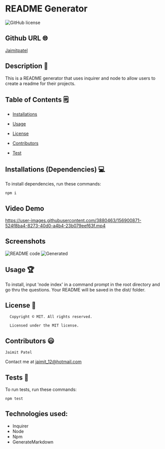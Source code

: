 # README Generator
![GitHub license](https://img.shields.io/badge/license-MIT-yellowgreen.svg)
## Github URL 🌐
[Jaimitpatel](https://github.com/Jaimitpatel/)
## Description 📝
This is a README generator that uses inquirer and node to allow users to create a readme for their projects.
## Table of Contents 🗒
* [Installations](#dependencies)
* [Usage](#usage)

* [License](#license)

* [Contributors](#contributors)
* [Test](#test)
## Installations (Dependencies) 💻
To install dependencies, run these commands:
```
npm i
```
## Video Demo
https://user-images.githubusercontent.com/3880463/156900871-524f8ba4-8273-40d0-a4b4-23b079eef63f.mp4

## Screenshots
![README code](https://user-images.githubusercontent.com/3880463/156900964-9a40f4a0-1370-42d6-b194-398dfeeb66ac.png)
![Generated](https://user-images.githubusercontent.com/3880463/156900985-b8852933-2556-4d8f-b2cf-5ccda2643b6c.png)

## Usage 🏆
To install, input 'node index' in a command prompt in the root directory and go thru the questions. Your README will be saved in the dist/ folder.
## License 📛
      Copyright © MIT. All rights reserved. 
      
      Licensed under the MIT license.
## Contributors 😃
```
Jaimit Patel
```
Contact me at jaimit_12@hotmail.com
## Tests 🧪
To run tests, run these commands:
```
npm test
```
## Technologies used:
- Inquirer
- Node
- Npm
- GenerateMarkdown
